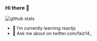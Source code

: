 ### Hi there 👋

![github stats](https://github-readme-stats.vercel.app/api?username=hid0&show_icons=true)

- 🌱 I’m currently learning reactjs
- 💬 Ask me about on twitter.com/faiz14_
<!--
**hid0/hid0** is a ✨ _special_ ✨ repository because its `README.md` (this file) appears on your GitHub profile.

Here are some ideas to get you started:

- 🔭 I’m currently working on ...
- 🌱 I’m currently learning ...
- 👯 I’m looking to collaborate on ...
- 🤔 I’m looking for help with ...
- 💬 Ask me about ...
- 📫 How to reach me: ...
- 😄 Pronouns: ...
- ⚡ Fun fact: ...
-->
